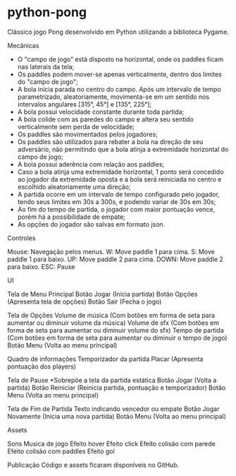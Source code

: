 # python-pong
Clássico jogo Pong desenvolvido em Python utilizando a biblioteca Pygame.

Mecânicas

  - O "campo de jogo" está disposto na horizontal, onde os paddles ficam nas laterais da tela;
  - Os paddles podem mover-se apenas verticalmente, dentro dos limites do "campo de jogo";
  - A bola inicia parada no centro do campo. Após um intervalo de tempo parametrizado, aleatoriamente, movimenta-se em um sentido nos intervalos angulares [315°, 45°] e [135°, 225°];
  - A bola possui velocidade constante durante toda partida;
  - A bola colide com as paredes do campo e altera seu sentido verticalmente sem perda de velocidade;
  - Os paddles são movimentados pelos jogadores;
  - Os paddles são utilizados para rebater a bola na direção de seu adversário, não permitindo que a bola atinja a extremidade horizontal do campo de jogo;
  - A bola possui aderência com relação aos paddles;
  - Caso a bola atinja uma extremidade horizontal, 1 ponto será concedido ao jogador da extremidade oposta e a bola será reiniciada no centro e escolhido aleatoriamente uma direção;
  - A partida ocorre em um intervalo de tempo configurado pelo jogador, tendo seus limites em 30s a 300s, e podendo variar de 30s em 30s;
  - Ao fim do tempo de partida, o jogador com maior pontuação vence, porém há a possibilidade de empate;
  - As opções do jogador são salvas em formato json.

Controles

  Mouse: Navegação pelos menus.
  W: Move paddle 1 para cima.
  S: Move paddle 1 para baixo.
  UP: Move paddle 2 para cima.
  DOWN: Move paddle 2 para baixo.
  ESC: Pause

UI

  Tela de Menu Principal
    Botão Jogar (Inicia partida)
    Botão Opções (Apresenta tela de opções)
    Botão Sair (Fecha o jogo)

  Tela de Opções
    Volume de música (Com botões em forma de seta para aumentar ou diminuir volume da música)
    Volume de sfx (Com botões em forma de seta para aumentar ou diminuir volume do sfx)
    Tempo de partida (Com botões em forma de seta para aumentar ou diminuir o tempo de jogo)
    Botão Menu (Volta ao menu principal)

  Quadro de informações
    Temporizador da partida
    Placar (Apresenta pontuação dos players)

  Tela de Pause
    *Sobrepõe a tela da partida estática
    Botão Jogar (Volta a partida)
    Botão Reiniciar (Reinicia partida, pontuação e temporizador)
    Botão Menu (Volta ao menu principal)
    
  Tela de Fim de Partida
    Texto indicando vencedor ou empate
    Botão Jogar Novamente (Inicia uma nova partida)
    Botão Menu (Volta ao menu principal)
    
Assets

  Sons
    Musica de jogo
    Efeito hover
    Efeito click
    Efeito colisão com parede
    Efeito colisão com paddles
    Efeito gol
    
Publicação
  Código e assets ficaram disponíveis no GitHub.

